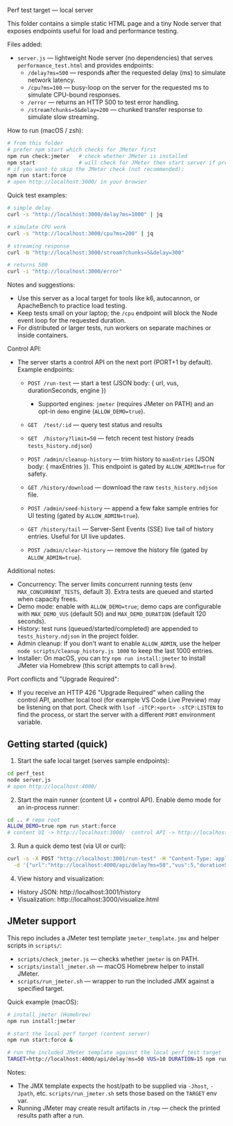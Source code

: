 Perf test target — local server

This folder contains a simple static HTML page and a tiny Node server that exposes endpoints useful for load and performance testing.

Files added:
- `server.js` — lightweight Node server (no dependencies) that serves `performance_test.html` and provides endpoints:
  - `/delay?ms=500` — responds after the requested delay (ms) to simulate network latency.
  - `/cpu?ms=100` — busy-loop on the server for the requested ms to simulate CPU-bound responses.
  - `/error` — returns an HTTP 500 to test error handling.
  - `/stream?chunks=5&delay=200` — chunked transfer response to simulate slow streaming.

How to run (macOS / zsh):

```bash
# from this folder
# prefer npm start which checks for JMeter first
npm run check:jmeter   # check whether JMeter is installed
npm start              # will check for JMeter then start server if present
# if you want to skip the JMeter check (not recommended):
npm run start:force
# open http://localhost:3000/ in your browser
```

Quick test examples:

```bash
# simple delay
curl -s "http://localhost:3000/delay?ms=1000" | jq

# simulate CPU work
curl -s "http://localhost:3000/cpu?ms=200" | jq

# streaming response
curl -N "http://localhost:3000/stream?chunks=5&delay=300"

# returns 500
curl -i "http://localhost:3000/error"
```

Notes and suggestions:
- Use this server as a local target for tools like k6, autocannon, or ApacheBench to practice load testing.
- Keep tests small on your laptop; the `/cpu` endpoint will block the Node event loop for the requested duration.
- For distributed or larger tests, run workers on separate machines or inside containers.

Control API:
- The server starts a control API on the next port (PORT+1 by default). Example endpoints:
  - `POST /run-test` — start a test (JSON body: { url, vus, durationSeconds, engine })
    - Supported engines: `jmeter` (requires JMeter on PATH) and an opt-in `demo` engine (`ALLOW_DEMO=true`).
  - `GET  /test/:id` — query test status and results
  - `GET  /history?limit=50` — fetch recent test history (reads `tests_history.ndjson`)
  - `POST /admin/cleanup-history` — trim history to `maxEntries` (JSON body: { maxEntries }). This endpoint is gated by `ALLOW_ADMIN=true` for safety.

  - `GET /history/download` — download the raw `tests_history.ndjson` file.
  - `POST /admin/seed-history` — append a few fake sample entries for UI testing (gated by `ALLOW_ADMIN=true`).
   - `GET /history/tail` — Server-Sent Events (SSE) live tail of history entries. Useful for UI live updates.
   - `POST /admin/clear-history` — remove the history file (gated by `ALLOW_ADMIN=true`).

Additional notes:
- Concurrency: The server limits concurrent running tests (env `MAX_CONCURRENT_TESTS`, default 3). Extra tests are queued and started when capacity frees.
- Demo mode: enable with `ALLOW_DEMO=true`; demo caps are configurable with `MAX_DEMO_VUS` (default 50) and `MAX_DEMO_DURATION` (default 120 seconds).
- History: test runs (queued/started/completed) are appended to `tests_history.ndjson` in the project folder.
- Admin cleanup: If you don't want to enable `ALLOW_ADMIN`, use the helper `node scripts/cleanup_history.js 1000` to keep the last 1000 entries.
- Installer: On macOS, you can try `npm run install:jmeter` to install JMeter via Homebrew (this script attempts to call `brew`).

Port conflicts and "Upgrade Required":
- If you receive an HTTP 426 "Upgrade Required" when calling the control API, another local tool (for example VS Code Live Preview) may be listening on that port. Check with `lsof -iTCP:<port> -sTCP:LISTEN` to find the process, or start the server with a different `PORT` environment variable.

Getting started (quick)
-----------------------

1. Start the safe local target (serves sample endpoints):

```bash
cd perf_test
node server.js
# open http://localhost:4000/
```

2. Start the main runner (content UI + control API). Enable demo mode for an in-process runner:

```bash
cd .. # repo root
ALLOW_DEMO=true npm run start:force
# content UI -> http://localhost:3000/  control API -> http://localhost:3001/
```

3. Run a quick demo test (via UI or curl):

```bash
curl -s -X POST "http://localhost:3001/run-test" -H "Content-Type: application/json" \
  -d '{"url":"http://localhost:4000/api/delay?ms=50","vus":5,"durationSeconds":10,"engine":"demo"}' | jq
```

4. View history and visualization:

- History JSON: http://localhost:3001/history
- Visualization: http://localhost:3000/visualize.html


JMeter support
-------------

This repo includes a JMeter test template `jmeter_template.jmx` and helper scripts in `scripts/`:

- `scripts/check_jmeter.js` — checks whether `jmeter` is on PATH.
- `scripts/install_jmeter.sh` — macOS Homebrew helper to install JMeter.
- `scripts/run_jmeter.sh` — wrapper to run the included JMX against a specified target.

Quick example (macOS):

```bash
# install jmeter (Homebrew)
npm run install:jmeter

# start the local perf target (content server)
npm run start:force &

# run the included JMeter template against the local perf_test target
TARGET=http://localhost:4000/api/delay?ms=50 VUS=10 DURATION=15 npm run jmeter:run
```

Notes:
- The JMX template expects the host/path to be supplied via `-Jhost`, `-Jpath`, etc. `scripts/run_jmeter.sh` sets those based on the `TARGET` env var.
- Running JMeter may create result artifacts in `/tmp` — check the printed results path after a run.

